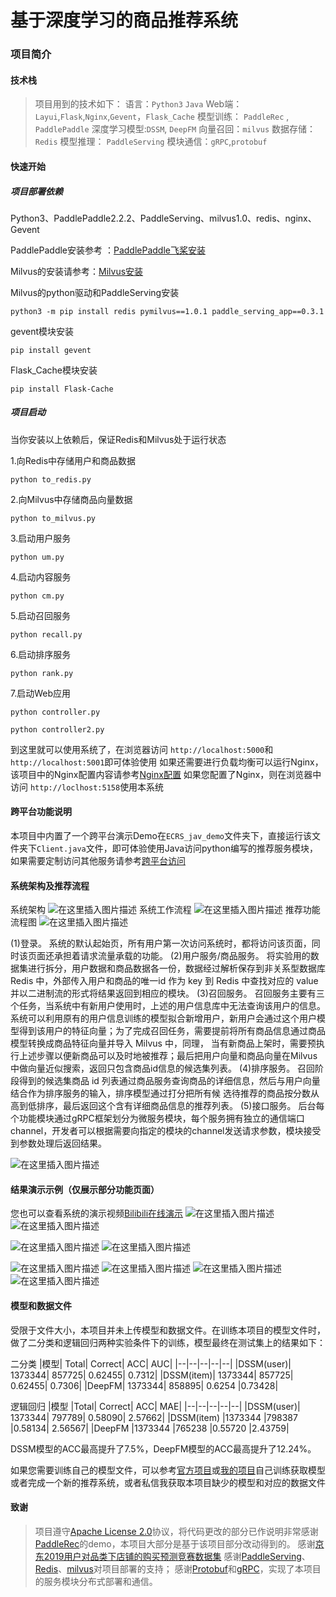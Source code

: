 # 基于深度学习的商品推荐系统

### 项目简介
#### 技术栈
>项目用到的技术如下：
语言：`Python3` `Java`
Web端：`Layui`,`Flask`,`Nginx`,`Gevent`，`Flask_Cache`
模型训练： `PaddleRec` , `PaddlePaddle` 
深度学习模型:`DSSM`, `DeepFM`
向量召回：`milvus`
数据存储： `Redis` 
模型推理： `PaddleServing`
模块通信：`gRPC`,`protobuf`

#### 快速开始
##### 项目部署依赖
Python3、PaddlePaddle2.2.2、PaddleServing、milvus1.0、redis、nginx、Gevent

PaddlePaddle安装参考 ：[PaddlePaddle飞桨安装](https://www.paddlepaddle.org.cn/install/quick?docurl=/documentation/docs/zh/develop/install/pip/windows-pip.html)

Milvus的安装请参考：[Milvus安装](https://blog.csdn.net/weixin_44524687/article/details/125191687?csdn_share_tail=%7B%22type%22:%22blog%22,%22rType%22:%22article%22,%22rId%22:%22125191687%22,%22source%22:%22weixin_44524687%22%7D&ctrtid=w3I8z)

Milvus的python驱动和PaddleServing安装
```shell
python3 -m pip install redis pymilvus==1.0.1 paddle_serving_app==0.3.1
```
gevent模块安装
```shell
pip install gevent
```
Flask_Cache模块安装
```shell
pip install Flask-Cache
```
##### 项目启动
当你安装以上依赖后，保证Redis和Milvus处于运行状态

1.向Redis中存储用户和商品数据
```shell
python to_redis.py
```
2.向Milvus中存储商品向量数据
```shell
python to_milvus.py
```
3.启动用户服务
```shell
python um.py
```
4.启动内容服务
```shell
python cm.py
```
5.启动召回服务
```shell
python recall.py
```
6.启动排序服务
```shell
python rank.py
```
7.启动Web应用
```shell
python controller.py

python controller2.py
```
到这里就可以使用系统了，在浏览器访问 `http://localhost:5000`和`http://localhost:5001`即可体验使用
如果还需要进行负载均衡可以运行Nginx，该项目中的Nginx配置内容请参考[Nginx配置](https://blog.csdn.net/weixin_44524687/article/details/125210575)
如果您配置了Nginx，则在浏览器中访问 `http://loclhost:5158`使用本系统

#### 跨平台功能说明
本项目中内置了一个跨平台演示Demo在`ECRS_jav_demo`文件夹下，直接运行该文件夹下`Client.java`文件，即可体验使用Java访问python编写的推荐服务模块，如果需要定制访问其他服务请参考[跨平台访问](https://blog.csdn.net/weixin_44524687/article/details/124614018)

#### 系统架构及推荐流程
系统架构
![在这里插入图片描述](https://img-blog.csdnimg.cn/873403086dbb4f3795844f7661ffe376.png)
系统工作流程
![在这里插入图片描述](https://img-blog.csdnimg.cn/b449665335644d5a84ed2b2938fceef6.png)
推荐功能流程图
![在这里插入图片描述](https://img-blog.csdnimg.cn/59e7fa6c55ef412cbbbdc71c3ea33f65.png)




(1)登录。
系统的默认起始页，所有用户第一次访问系统时，都将访问该页面，同时该页面还承担着请求流量承载的功能。
(2)用户服务/商品服务。
将实验用的数据集进行拆分，用户数据和商品数据各一份，数据经过解析保存到非关系型数据库 Redis 中，外部传入用户和商品的唯一id 作为 key 到 Redis 中查找对应的 value 并以二进制流的形式将结果返回到相应的模块。
(3)召回服务。
召回服务主要有三个任务，当系统中有新用户使用时，上述的用户信息库中无法查询该用户的信息。系统可以利用原有的用户信息训练的模型拟合新增用户，新用户会通过这个用户模型得到该用户的特征向量；为了完成召回任务，需要提前将所有商品信息通过商品模型转换成商品特征向量并导入 Milvus 中，同理， 当有新商品上架时，需要预执行上述步骤以便新商品可以及时地被推荐；最后把用户向量和商品向量在Milvus 中做向量近似搜索，返回只包含商品id信息的候选集列表。 
(4)排序服务。
召回阶段得到的候选集商品 id 列表通过商品服务查询商品的详细信息，然后与用户向量结合作为排序服务的输入，排序模型通过打分把所有候 选待推荐的商品按分数从高到低排序，最后返回这个含有详细商品信息的推荐列表。
(5)接口服务。
后台每个功能模块通过gRPC框架划分为微服务模块，每个服务拥有独立的通信端口channel，开发者可以根据需要向指定的模块的channel发送请求参数，模块接受到参数处理后返回结果。


![在这里插入图片描述](https://img-blog.csdnimg.cn/eac9c45de18c423b815ebdc65a3e22dc.png)










#### 结果演示示例（仅展示部分功能页面）
您也可以查看系统的演示视频[Bilibili在线演示](https://www.bilibili.com/video/BV1GZ4y1t7bL/)
![在这里插入图片描述](https://img-blog.csdnimg.cn/069fc076288648d1ba9825d65163dbc2.png)
![在这里插入图片描述](https://img-blog.csdnimg.cn/59b9e50247234ea48b9d2b192994ca33.png)

![在这里插入图片描述](https://img-blog.csdnimg.cn/fcfbc59585f14126b38ec714cac55f45.png)
![在这里插入图片描述](https://img-blog.csdnimg.cn/ae476035cbf34e848053be9079e84615.png)

![在这里插入图片描述](https://img-blog.csdnimg.cn/1589d28707824e84b59e0bcaa32c5b17.png)
![在这里插入图片描述](https://img-blog.csdnimg.cn/336442387e7447cfa53cd1bf07ed0695.png)
![在这里插入图片描述](https://img-blog.csdnimg.cn/c3a2fdcd251a40dcbefe5c1daf4810fe.png)
![在这里插入图片描述](https://img-blog.csdnimg.cn/25d89dc344ed4c518e8192559242e1d0.png)


#### 模型和数据文件
受限于文件大小，本项目并未上传模型和数据文件。在训练本项目的模型文件时，做了二分类和逻辑回归两种实验条件下的训练，模型最终在测试集上的结果如下：

二分类
|模型|	Total|	Correct|	ACC|	AUC|
|--|--|--|--|--|
|DSSM(user)|	1373344|	857725|	0.62455|	0.7312|
|DSSM(item)|	1373344|	857725|	0.62455|	0.7306|
|DeepFM|	1373344|	858895|	0.6254	|0.73428|

逻辑回归
|模型	|Total|	Correct|	ACC|	MAE|
|--|--|--|--|--|
|DSSM(user)|	1373344|	797789|	0.58090|	2.57662|
|DSSM(item)	|1373344	|798387	|0.58134|	2.56567|
|DeepFM	|1373344	|765238	|0.55720	|2.43759|

DSSM模型的ACC最高提升了7.5%，DeepFM模型的ACC最高提升了12.24%。

如果您需要训练自己的模型文件，可以参考[官方项目](https://aistudio.baidu.com/aistudio/projectdetail/1481839)或[我的项目](https://aistudio.baidu.com/aistudio/projectdetail/3370104)自己训练获取模型或者完成一个新的推荐系统，或者私信我获取本项目缺少的模型和对应的数据文件

#### 致谢
>项目遵守[Apache License 2.0](http://www.apache.org/licenses/)协议，将代码更改的部分已作说明非常感谢[PaddleRec](https://github.com/PaddlePaddle/PaddleRec)的demo，本项目大部分是基于该项目部分改动得到的。
感谢[京东2019用户对品类下店铺的购买预测竞赛数据集](https://jdata.jd.com/html/detail.html?id=8)
感谢[PaddleServing](https://github.com/PaddlePaddle/Serving)、[Redis](https://github.com/Redis)、[milvus](https://github.com/milvus-io/milvus)对项目部署的支持；
感谢[Protobuf](https://github.com/protocolbuffers/protobuf)和[gRPC](https://github.com/grpc/grpc)，实现了本项目的服务模块分布式部署和通信。
